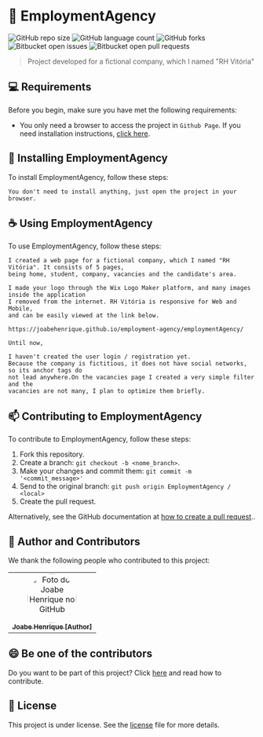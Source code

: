 # 🏨 EmploymentAgency

![GitHub repo size](https://img.shields.io/github/repo-size/joabehenrique/employment-agency?style=flat)
![GitHub language count](https://img.shields.io/github/languages/count/joabehenrique/employment-agency?style=flat)
![GitHub forks](https://img.shields.io/github/forks/joabehenrique/employment-agency?style=flat)
![Bitbucket open issues](https://img.shields.io/bitbucket/issues/joabehenrique/employment-agency?style=flat)
![Bitbucket open pull requests](https://img.shields.io/bitbucket/pr-raw/joabehenrique/employment-agency?style=flat)

> Project developed for a fictional company, which I named "RH Vitória"

## 💻 Requirements

Before you begin, make sure you have met the following requirements:

- You only need a browser to access the project in `Github Page`.
If you need installation instructions, [click here](https://www.google.com/intl/pt-BR/chrome/).

## 🚀 Installing EmploymentAgency

To install EmploymentAgency, follow these steps:

```
You don't need to install anything, just open the project in your browser.
```

## ☕ Using EmploymentAgency

To use EmploymentAgency, follow these steps:

```
I created a web page for a fictional company, which I named "RH Vitória". It consists of 5 pages, 
being home, student, company, vacancies and the candidate's area.

I made your logo through the Wix Logo Maker platform, and many images inside the application
I removed from the internet. RH Vitória is responsive for Web and Mobile, 
and can be easily viewed at the link below.

https://joabehenrique.github.io/employment-agency/employmentAgency/

Until now,

I haven't created the user login / registration yet.
Because the company is fictitious, it does not have social networks, so its anchor tags do 
not lead anywhere.On the vacancies page I created a very simple filter and the 
vacancies are not many, I plan to optimize them briefly.
```

## 📫 Contributing to EmploymentAgency

To contribute to EmploymentAgency, follow these steps:

1. Fork this repository.
2. Create a branch: `git checkout -b <nome_branch>`.
3. Make your changes and commit them: `git commit -m '<commit_message>'`
4. Send to the original branch: `git push origin EmploymentAgency / <local>`
5. Create the pull request.

Alternatively, see the GitHub documentation at [how to create a pull request](https://help.github.com/en/github/collaborating-with-issues-and-pull-requests/creating-a-pull-request)..

## 🤝 Author and Contributors

We thank the following people who contributed to this project:

<table>
  <tr>
    <td align="center">
      <a href="https://github.com/joabehenrique">
        <img src="https://avatars3.githubusercontent.com/u/64988299" width="100px" style="border-radius: 90px" alt="Foto do Joabe Henrique no GitHub"/><br>
        <sub>
          <b>Joabe Henrique [Author]</b>
        </sub>
      </a>
    </td>
  </tr>
</table>

## 😄 Be one of the contributors<br>

Do you want to be part of this project? Click [here](https://github.com/joabehenrique/employment-agency/blob/master/CONTRIBUTING.md) and read how to contribute.

## 📝 License

This project is under license. See the [license](https://github.com/joabehenrique/employment-agency/blob/master/LICENSE.md) file for more details.
